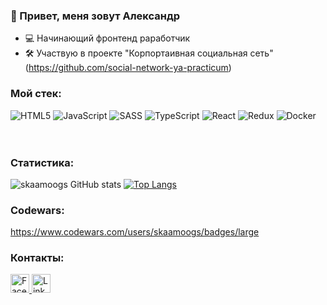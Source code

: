 ### :wave: Привет, меня зовут Александр

- :computer: Начинающий фронтенд раработчик
- :hammer_and_wrench: Участвую в проекте "Корпортаивная социальная сеть" (https://github.com/social-network-ya-practicum)

### Мой стек:
![HTML5](https://user-images.githubusercontent.com/94950998/234196094-78e4ee89-3252-4bde-91a5-1a677520c1f5.svg)
![JavaScript](https://user-images.githubusercontent.com/94950998/234196514-1b3cd835-9fa8-4df4-b760-9ba216c07368.svg)
![SASS](https://user-images.githubusercontent.com/94950998/234197004-94f8a926-1ed3-4749-a96b-f10315dee029.svg)
![TypeScript](https://user-images.githubusercontent.com/94950998/234197252-54005aea-1dca-456b-a549-c8c815d17c95.svg)
![React](https://user-images.githubusercontent.com/94950998/234204353-71cf85f6-9a04-48ad-a7ab-934a8bfb3f85.svg)
![Redux](https://user-images.githubusercontent.com/94950998/234097610-6a049d82-eb63-4fcd-8fd5-084eec324437.svg)
![Docker](https://user-images.githubusercontent.com/94950998/234210679-cbf38159-2a17-48b7-8f4b-5ab54f2564b0.svg)
<br/><br/><br/>
### Статистика:
![skaamoogs GitHub stats](https://github-readme-stats.vercel.app/api?username=skaamoogs&show_icons=true&theme=radical&hide=issues&custom_title=Профиль)
[![Top Langs](https://github-readme-stats.vercel.app/api/top-langs/?username=skaamoogs&langs_count=6&layout=compact&theme=radical&custom_title=Часто%20используемые%20языки)](https://github.com/anuraghazra/github-readme-stats)

### Codewars:
https://www.codewars.com/users/skaamoogs/badges/large

### Контакты:

<a href="https://www.facebook.com/alex.shabanov.54">
  <img src="https://cdn.jsdelivr.net/gh/dmhendricks/signature-social-icons/icons/round-flat-filled/50px/facebook.png" alt="Facebook" title="Facebook" width="30" height="30" />
</a>
<a href="https://www.linkedin.com/in/skaamoogs/">
  <img src="https://cdn.jsdelivr.net/gh/dmhendricks/signature-social-icons/icons/round-flat-filled/50px/linkedin.png" alt="Linkedin" title="Linkedin" width="30" height="30" />
</a>

<!---
skaamoogs/skaamoogs is a ✨ special ✨ repository because its `README.md` (this file) appears on your GitHub profile.
You can click the Preview link to take a look at your changes.
--->
